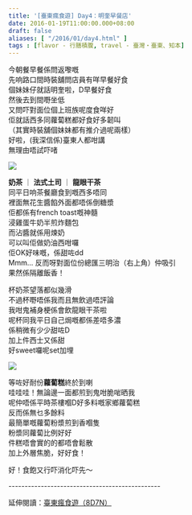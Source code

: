 ```yaml
---
title: '[臺東瘋食遊] Day4：明奎早餐店'
date: 2016-01-19T11:00:00.000+08:00
draft: false
aliases: [ "/2016/01/day4.html" ]
tags : [flavor - 行膳積腹, travel - 臺灣・臺東、知本]
---
```


今朝餐早餐係問返嚟嘅  
先响路口間時裝舖問店員有咩早餐好食  
個妹妹仔就話明奎啦，D早餐好食  
然後去到間嘢坐低  
又問吓對面位個上班族呢度食咩好  
佢就話西多同蘿蔔糕都好食好多韌叫  
（其實時裝舖個妹妹都有推介過呢兩樣）  
好啦，(我深信係)臺東人都咁講  
無理由唔試吓啫  

![](/images/taitung4a.jpg)

**奶茶** ｜ **法式土司** ｜ **龍眼干茶**  
同平日响茶餐廳食到嘅西多唔同  
裡面無花生醬餡外面都唔係倒糖漿  
佢都係有french toast嘅神髓  
浸雞蛋牛奶半煎炸麵包  
而沾醬就係用煉奶  
可以叫佢做奶油西咁囉  
佢OK好味嘅，係甜咗dd  
Mmm... 反而呀對面位份總匯三明治（右上角）仲吸引  
果然係隔離飯香！  
  
杯奶茶望落都似幾滑  
不過杯嘢唔係我而且無飲過唔評論  
我咁鬼補身梗係會飲龍眼干茶啦  
呢杯同我平日自己焗嘅都係差唔多濃  
係稍微有少少甜咗D  
加上件西士又係甜  
好sweet囉呢set加埋  

![](/images/taitung4a1.jpg)

等咗好耐份**蘿蔔糕**終於到喇  
哇哇哇！無論邊一面都煎到鬼咁脆啱晒我  
呢仲唔係平時茶樓嗰D好多料嘅家鄉蘿蔔糕  
反而係無乜多餘料  
最簡單嘅蘿蔔粉漿煎到香嗰隻  
粉漿同蘿蔔比例好好  
件糕唔會實的的都唔會鬆散  
加上外層焦脆，好好食！  
  
好！食飽又行吓消化吓先～  
  
\-----------------------------------------------  
  
延伸閱讀：[臺東瘋食遊（8D7N）](https://hidie.net/taitung8d7n/)
